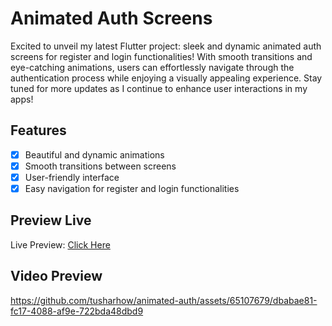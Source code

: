 # Animated Auth Screens

Excited to unveil my latest Flutter project: sleek and dynamic animated auth screens for register and login functionalities! With smooth transitions and eye-catching animations, users can effortlessly navigate through the authentication process while enjoying a visually appealing experience. Stay tuned for more updates as I continue to enhance user interactions in my apps!

## Features
- [x] Beautiful and dynamic animations
- [x] Smooth transitions between screens
- [x] User-friendly interface
- [x] Easy navigation for register and login functionalities

## Preview Live
Live Preview: [Click Here](https://tusharhow.github.io/animated-auth)

## Video Preview
https://github.com/tusharhow/animated-auth/assets/65107679/dbabae81-fc17-4088-af9e-722bda48dbd9
